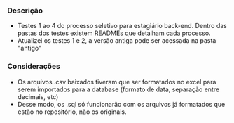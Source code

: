 ### Descrição
* Testes 1 ao 4 do processo seletivo para estagiário back-end. Dentro das pastas dos testes existem READMEs que detalham cada processo.
* Atualizei os testes 1 e 2, a versão antiga pode ser acessada na pasta "antigo"

### Considerações
* Os arquivos .csv baixados tiveram que ser formatados no excel para serem importados para a database (formato de data, separação entre decimais, etc)
* Desse modo, os .sql só funcionarão com os arquivos já formatados que estão no repositório, não os originais.
  
